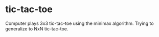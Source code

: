 # tic-tac-toe
Computer plays 3x3 tic-tac-toe using the minimax algorithm. Trying to generalize to NxN tic-tac-toe.
